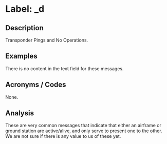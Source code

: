 # Label: _d

## Description

Transponder Pings and No Operations.

## Examples

There is no content in the text field for these messages.

## Acronyms / Codes

None.

## Analysis

These are very common messages that indicate that either an airframe or ground station are active/alive, and only serve to present one to the other. We are not sure if there is any value to us of these yet.
